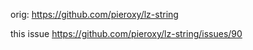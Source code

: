 

orig:
https://github.com/pieroxy/lz-string

this issue
https://github.com/pieroxy/lz-string/issues/90